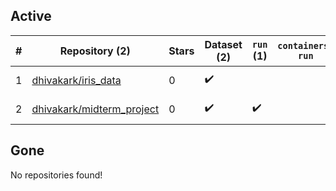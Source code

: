 ## Active
| # | Repository (2) | Stars | Dataset (2) | `run` (1) | `containers-run` | Last Modified |
| --- | --- | --- | --- | --- | --- | --- |
| 1 | [dhivakark/iris_data](https://github.com/dhivakark/iris_data) | 0 | :heavy_check_mark: |  |  | 2020-04-20 14:05:13+00:00 |
| 2 | [dhivakark/midterm_project](https://github.com/dhivakark/midterm_project) | 0 | :heavy_check_mark: | :heavy_check_mark: |  | 2020-04-20 14:52:17+00:00 |

## Gone
No repositories found!
